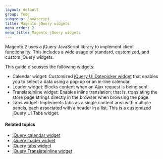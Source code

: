 ```yaml
---
layout: default
group: fedg
subgroup: Javascript
title: Magento jQuery widgets
menu_order: 2
menu_title: Magento jQuery widgets
---
```


Magento 2 uses a jQuery JavaScript library to implement client functionality. This includes a wide usage of standard, customized, and custom jQuery widgets.

This guide discusses the following widgets:

*	Calendar widget: Customized <a href="http://api.jQueryui.com/datepicker/" target="_blank">jQuery UI Datepicker widget</a> that enables you to select a data using a pop-up or an in-line calendar.
*	Loader widget: Blocks content when an Ajax request is being sent.
*	TranslateInline widget: Enables inline translation; that is, translating the store page strings directly in the browser when browsing the page.
*	Tabs widget: Implements tabs as a single content area with multiple panels, each associated with a header in a list. This is a customized jQuery UI Tabs widget.


#### Related topics

* <a href="{{ site.gdeurl }}frontend-dev-guide/javascript/jquery-widget-calendar.html">jQuery calendar widget</a>
* <a href="{{ site.gdeurl }}frontend-dev-guide/javascript/jquery-widget-loader.html">jQuery loader widget</a>
* <a href="{{ site.gdeurl }}frontend-dev-guide/javascript/jquery-widget-tabs.html">jQuery tabs widget</a>
* <a href="{{ site.gdeurl }}frontend-dev-guide/javascript/jquery-widget-translate-inline.html">jQuery TranslateInline widget</a>


